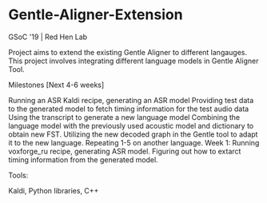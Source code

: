 # Gentle-Aligner-Extension
GSoC '19 | Red Hen Lab 

Project aims to extend the existing Gentle Aligner to different langauges. This project involves integrating different language models in Gentle Aligner Tool.

Milestones [Next 4-6 weeks]

Running an ASR Kaldi recipe, generating an ASR model
Providing test data to the generated model to fetch timing information for the test audio data
Using the transcript to generate a new language model
Combining the language model with the previously used acoustic model and dictionary to obtain new FST.
Utilizing the new decoded graph in the Gentle tool to adapt it to the new language.
Repeating 1-5 on another language.
Week 1: Running voxforge_ru recipe, generating ASR model. Figuring out how to extarct timing information from the generated model.

Tools:

Kaldi, Python libraries, C++

